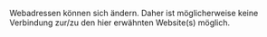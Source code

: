 <Token xmlns:xlink="http://www.w3.org/1999/xlink">Webadressen können sich ändern. Daher ist möglicherweise keine Verbindung zur/zu den hier erwähnten Website(s) möglich.</Token>

<!--HONumber=Jul16_HO3-->


